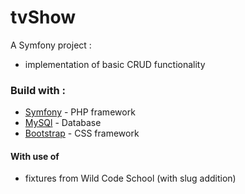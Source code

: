 tvShow
======
A Symfony project : 
  * implementation of basic CRUD functionality

### Build with :
- [Symfony](http://symfony.com) - PHP framework
- [MySQl](https://www.mysql.com/) - Database
- [Bootstrap](http://getbootstrap.com/) - CSS framework

#### With use of 
 * fixtures from Wild Code School (with slug addition)
